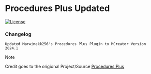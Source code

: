 # Procedures Plus Updated

[![License](https://img.shields.io/badge/License-MIT-blue.svg)](https://github.com/chicken647/procedureplusfork/blob/master/LICENSE)

### Changelog
```
Updated Marwinekk256's Procedures Plus Plugin to MCreator Version 2024.1
```

> [!NOTE]
> Credit goes to the origional Project/Source 
> [Procedures Plus](https://mcreator.net/plugin/95170/procedures-plus-forge-1165-1182-1192)
